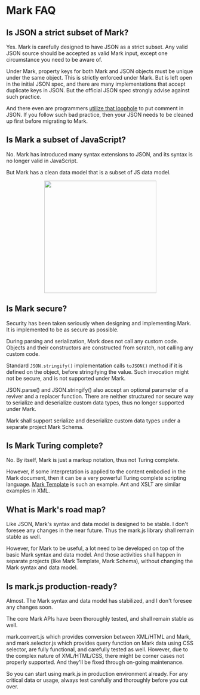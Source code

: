 # Mark FAQ

## Is JSON a strict subset of Mark?

Yes. Mark is carefully designed to have JSON as a strict subset. Any valid JSON source should be accepted as valid Mark input, except one circumstance you need to be aware of.

Under Mark, property keys for both Mark and JSON objects must be unique under the same object. This is strictly enforced under Mark. But is left open in the initial JSON spec, and there are many implementations that accept duplicate keys in JSON. But the official JSON spec strongly advise against such practice.

And there even are programmers [utilize that loophole](https://stackoverflow.com/questions/244777/can-comments-be-used-in-json) to put comment in JSON. If you follow such bad practice, then your JSON needs to be cleaned up first before migrating to Mark.

## Is Mark a subset of JavaScript?

No. Mark has introduced many syntax extensions to JSON, and its syntax is no longer valid in JavaScript.

But Mark has a clean data model that is a subset of JS data model.

<div align="center">
<img src='https://mark.js.org/data-model.png' width='300'>
</div>

## Is Mark secure?

Security has been taken seriously when designing and implementing Mark. It is implemented to be as secure as possible.

During parsing and serialization, Mark does not call any custom code. Objects and their constructors are constructed from scratch, not calling any custom code.

Standard `JSON.stringify()` implementation calls `toJSON()` method if it is defined on the object, before stringifying the value. Such invocation might not be secure, and is not supported under Mark.

JSON.parse() and JSON.stringify() also accept an optional parameter of a reviver and a replacer function. There are neither structured nor secure way to serialize and deserialize custom data types, thus no longer supported under Mark.

Mark shall support serialize and deserialize custom data types under a separate project Mark Schema.

## Is Mark Turing complete?

No. By itself, Mark is just a markup notation, thus not Turing complete.

However, if some interpretation is applied to the content embodied in the Mark document, then it can be a very powerful Turing complete scripting language. [Mark Template](https://github.com/henry-luo/mark-template) is such an example. Ant and XSLT are similar examples in XML.

## What is Mark's road map?

Like JSON, Mark's syntax and data model is designed to be stable. I don't foresee any changes in the near future. Thus the mark.js library shall remain stable as well.

However, for Mark to be useful, a lot need to be developed on top of the basic Mark syntax and data model. And those activities shall happen in separate projects (like Mark Template, Mark Schema), without changing the Mark syntax and data model.

## Is mark.js production-ready?

Almost. The Mark syntax and data model has stabilized, and I don't foresee any changes soon.

The core Mark APIs have been thoroughly tested, and shall remain stable as well.

mark.convert.js which provides conversion between XML/HTML and Mark, and mark.selector.js which provides query function on Mark data using CSS selector, are fully functional, and carefully tested as well. However, due to the complex nature of XML/HTML/CSS, there might be corner cases not properly supported. And they'll be fixed through on-going maintenance.

So you can start using mark.js in production environment already. For any critical data or usage, always test carefully and thoroughly before you cut over. 